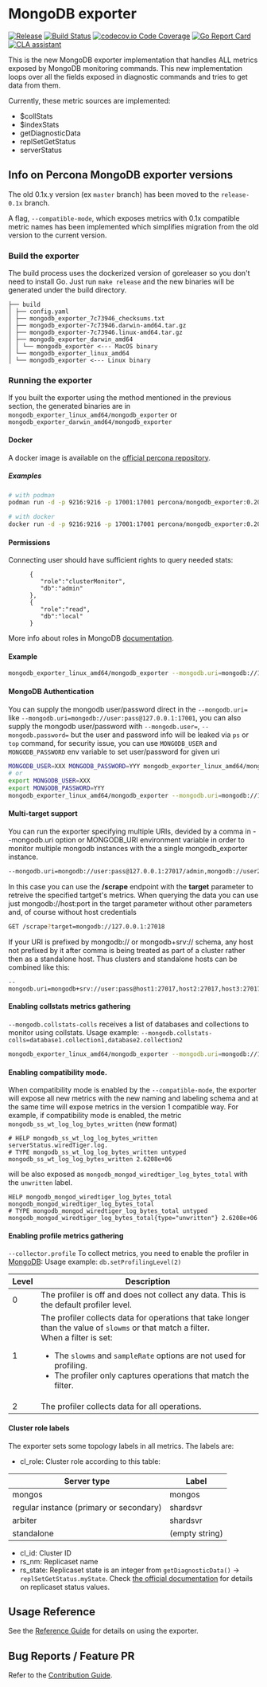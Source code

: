 # MongoDB exporter
[![Release](https://img.shields.io/github/release/percona/mongodb_exporter.svg?style=flat)](https://github.com/percona/mongodb_exporter/releases/latest)
[![Build Status](https://github.com/percona/mongodb_exporter/actions/workflows/go.yml/badge.svg?branch=main)](https://github.com/percona/mongodb_exporter/actions/workflows/go.yml?query=branch%3Amain)
[![codecov.io Code Coverage](https://img.shields.io/codecov/c/github/percona/mongodb_exporter.svg?maxAge=2592000)](https://codecov.io/github/percona/mongodb_exporter?branch=main)
[![Go Report Card](https://goreportcard.com/badge/github.com/percona/mongodb_exporter)](https://goreportcard.com/report/github.com/percona/mongodb_exporter)
[![CLA assistant](https://cla-assistant.percona.com/readme/badge/percona/mongodb_exporter)](https://cla-assistant.percona.com/percona/mongodb_exporter)


This is the new MongoDB exporter implementation that handles ALL metrics exposed by MongoDB monitoring commands.
This new implementation loops over all the fields exposed in diagnostic commands and tries to get data from them.

Currently, these metric sources are implemented:
- $collStats
- $indexStats
- getDiagnosticData
- replSetGetStatus
- serverStatus

## Info on Percona MongoDB exporter versions

The old 0.1x.y version (ex `master` branch) has been moved to the `release-0.1x` branch.

A flag, `--compatible-mode`, which exposes metrics with 0.1x compatible metric
names has been implemented which simplifies migration from the old version to
the current version.

### Build the exporter
The build process uses the dockerized version of goreleaser so you don't need to install Go.
Just run `make release` and the new binaries will be generated under the build directory.
```
├── build
│ ├── config.yaml
│ ├── mongodb_exporter_7c73946_checksums.txt
│ ├── mongodb_exporter-7c73946.darwin-amd64.tar.gz
│ ├── mongodb_exporter-7c73946.linux-amd64.tar.gz
│ ├── mongodb_exporter_darwin_amd64
│ │ └── mongodb_exporter <--- MacOS binary
│ └── mongodb_exporter_linux_amd64
│ └── mongodb_exporter <--- Linux binary
```
### Running the exporter
If you built the exporter using the method mentioned in the previous section, the generated binaries are in `mongodb_exporter_linux_amd64/mongodb_exporter` or `mongodb_exporter_darwin_amd64/mongodb_exporter`

#### Docker
A docker image is available on the [official percona repository](https://hub.docker.com/r/percona/mongodb_exporter).

##### Examples

```sh
# with podman
podman run -d -p 9216:9216 -p 17001:17001 percona/mongodb_exporter:0.20 --mongodb.uri=mongodb://127.0.0.1:17001

# with docker
docker run -d -p 9216:9216 -p 17001:17001 percona/mongodb_exporter:0.20 --mongodb.uri=mongodb://127.0.0.1:17001
```

#### Permissions
Connecting user should have sufficient rights to query needed stats:

```
      {
         "role":"clusterMonitor",
         "db":"admin"
      },
      {
         "role":"read",
         "db":"local"
      }
```

More info about roles in MongoDB [documentation](https://docs.mongodb.com/manual/reference/built-in-roles/#mongodb-authrole-clusterMonitor).

#### Example
```sh
mongodb_exporter_linux_amd64/mongodb_exporter --mongodb.uri=mongodb://127.0.0.1:17001
```

#### MongoDB Authentication
You can supply the mongodb user/password direct in the `--mongodb.uri=` like `--mongodb.uri=mongodb://user:pass@127.0.0.1:17001`, you can also supply the mongodb user/password with `--mongodb.user=`, `--mongodb.password=`
but the user and password info will be leaked via `ps` or `top` command, for security issue, you can use `MONGODB_USER` and `MONGODB_PASSWORD` env variable to set user/password for given uri
```sh
MONGODB_USER=XXX MONGODB_PASSWORD=YYY mongodb_exporter_linux_amd64/mongodb_exporter --mongodb.uri=mongodb://127.0.0.1:17001 --mongodb.collstats-colls=db1.c1,db2.c2
# or
export MONGODB_USER=XXX
export MONGODB_PASSWORD=YYY
mongodb_exporter_linux_amd64/mongodb_exporter --mongodb.uri=mongodb://127.0.0.1:17001 --mongodb.collstats-colls=db1.c1,db2.c2
```

#### Multi-target support
You can run the exporter specifying multiple URIs, devided by a comma in --mongodb.uri option or MONGODB_URI environment variable in order to monitor multiple mongodb instances with the a single mongodb_exporter instance.
```sh
--mongodb.uri=mongodb://user:pass@127.0.0.1:27017/admin,mongodb://user2:pass2@127.0.0.1:27018/admin
```
In this case you can use the **/scrape** endpoint with the **target** parameter to retreive the specified tartget's metrics.  When querying the data you can use just mongodb://host:port in the target parameter without other parameters and, of course without host credentials
```sh
GET /scrape?target=mongodb://127.0.0.1:27018
```
If your URI is prefixed by mongodb:// or mongodb+srv:// schema, any host not prefixed by it after comma is being treated as part of a cluster rather then as a standalone host. Thus clusters and standalone hosts can be combined like this:
```
--mongodb.uri=mongodb+srv://user:pass@host1:27017,host2:27017,host3:27017/admin,mongodb://user2:pass2@host4:27018/admin
```


#### Enabling collstats metrics gathering
`--mongodb.collstats-colls` receives a list of databases and collections to monitor using collstats.
Usage example: `--mongodb.collstats-colls=database1.collection1,database2.collection2`
```sh
mongodb_exporter_linux_amd64/mongodb_exporter --mongodb.uri=mongodb://127.0.0.1:17001 --mongodb.collstats-colls=db1.c1,db2.c2
```
#### Enabling compatibility mode.
When compatibility mode is enabled by the `--compatible-mode`, the exporter will expose all new metrics with the new naming and labeling schema and at the same time will expose metrics in the version 1 compatible way.
For example, if compatibility mode is enabled, the metric `mongodb_ss_wt_log_log_bytes_written` (new format)
```
# HELP mongodb_ss_wt_log_log_bytes_written serverStatus.wiredTiger.log.
# TYPE mongodb_ss_wt_log_log_bytes_written untyped
mongodb_ss_wt_log_log_bytes_written 2.6208e+06
```
will be also exposed as `mongodb_mongod_wiredtiger_log_bytes_total`  with the `unwritten` label.
```
HELP mongodb_mongod_wiredtiger_log_bytes_total mongodb_mongod_wiredtiger_log_bytes_total
# TYPE mongodb_mongod_wiredtiger_log_bytes_total untyped
mongodb_mongod_wiredtiger_log_bytes_total{type="unwritten"} 2.6208e+06
```
#### Enabling profile metrics gathering
`--collector.profile` 
To collect metrics, you need to enable the profiler in [MongoDB](https://www.mongodb.com/docs/manual/tutorial/manage-the-database-profiler/):
Usage example: `db.setProfilingLevel(2)`

|Level|Description|
|-----|-----------|
|0| The profiler is off and does not collect any data. This is the default profiler level.|
|1| The profiler collects data for operations that take longer than the value of `slowms` or that match a filter.<br> When a filter is set: <ul><li> The `slowms` and `sampleRate` options are not used for profiling.</li><li>The profiler only captures operations that match the filter.</li></ul>
|2|The profiler collects data for all operations.|

#### Cluster role labels
The exporter sets some topology labels in all metrics.
The labels are:

- cl_role: Cluster role according to this table:

|Server type|Label|
|-----|-----|
|mongos|mongos|
|regular instance (primary or secondary)|shardsvr|
|arbiter|shardsvr|
|standalone|(empty string)|

- cl_id: Cluster ID
- rs_nm: Replicaset name
- rs_state: Replicaset state is an integer from `getDiagnosticData()` -> `replSetGetStatus.myState`. 
Check [the official documentation](https://docs.mongodb.com/manual/reference/replica-states/) for details on replicaset status values.

## Usage Reference

See the [Reference Guide](REFERENCE.md) for details on using the exporter.
## Bug Reports / Feature PR

Refer to the [Contribution Guide](CONTRIBUTING.md).
